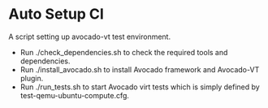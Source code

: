 Auto Setup CI
=============

A script setting up avocado-vt test environment.

* Run ./check_dependencies.sh to check the required tools and dependencies.
* Run ./install_avocado.sh to install Avocado framework and Avocado-VT plugin.
* Run ./run_tests.sh to start Avocado virt tests which is simply defined by test-qemu-ubuntu-compute.cfg.
